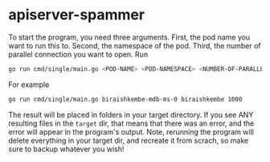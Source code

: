 # apiserver-spammer

To start the program, you need three arguments. First, the pod name you want to run this to. Second, the namespace of the pod. Third, the number of parallel connection you want to open. Run 
```bash
go run cmd/single/main.go <POD-NAME> <POD-NAMESPACE> <NUMBER-OF-PARALLEL-OPEN-CONNECTIONS>
```

For example
```bash
go run cmd/single/main.go biraishkembe-mdb-ms-0 biraishkembe 1000
```

The result will be placed in folders in your target directory. If you see ANY resulting files in the `target` dir, that means that there was an error, and the error will appear in the program's output. Note, rerunning the program will delete everything in your target dir, and recreate it from scrach, so make sure to backup whatever you wish!